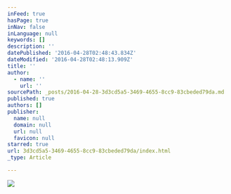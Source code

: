 ```yaml
---
inFeed: true
hasPage: true
inNav: false
inLanguage: null
keywords: []
description: ''
datePublished: '2016-04-28T02:48:43.834Z'
dateModified: '2016-04-28T02:48:13.909Z'
title: ''
author:
  - name: ''
    url: ''
sourcePath: _posts/2016-04-28-3d3cd5a5-3469-4655-8cc9-83cbeded79da.md
published: true
authors: []
publisher:
  name: null
  domain: null
  url: null
  favicon: null
starred: true
url: 3d3cd5a5-3469-4655-8cc9-83cbeded79da/index.html
_type: Article

---
```

![](https://the-grid-user-content.s3-us-west-2.amazonaws.com/43165aef-6e4e-411e-8554-7b09323fd1a6.png)